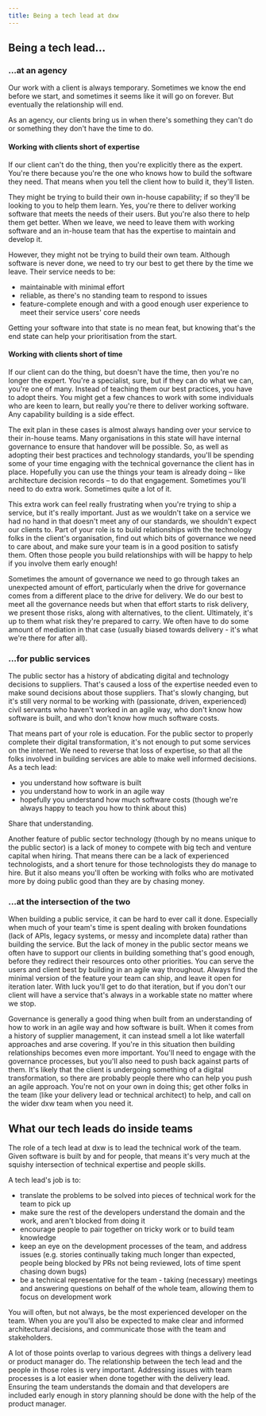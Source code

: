 ```yaml
---
title: Being a tech lead at dxw
---
```


## Being a tech lead...

### ...at an agency

Our work with a client is always temporary. Sometimes we know the end before we
start, and sometimes it seems like it will go on forever. But eventually the
relationship will end.

As an agency, our clients bring us in when there's something they can't do or
something they don't have the time to do.

#### Working with clients short of expertise

If our client can't do the thing, then you're explicitly there as the expert.
You're there because you're the one who knows how to build the software they
need. That means when you tell the client how to build it, they'll listen.

They might be trying to build their own in-house capability; if so they'll be
looking to you to help them learn. Yes, you're there to deliver working software
that meets the needs of their users. But you're also there to help them get
better. When we leave, we need to leave them with working software and an
in-house team that has the expertise to maintain and develop it.

However, they might not be trying to build their own team. Although software is
never done, we need to try our best to get there by the time we leave. Their
service needs to be:

- maintainable with minimal effort
- reliable, as there's no standing team to respond to issues
- feature-complete enough and with a good enough user experience to meet their
  service users' core needs

Getting your software into that state is no mean feat, but knowing that's the
end state can help your prioritisation from the start.

#### Working with clients short of time

If our client can do the thing, but doesn't have the time, then you're no longer
the expert. You're a specialist, sure, but if they can do what we can, you're
one of many. Instead of teaching them our best practices, you have to adopt
theirs. You might get a few chances to work with some individuals who are keen
to learn, but really you're there to deliver working software. Any capability
building is a side effect.

The exit plan in these cases is almost always handing over your service to their
in-house teams. Many organisations in this state will have internal governance
to ensure that handover will be possible. So, as well as adopting their best
practices and technology standards, you'll be spending some of your time
engaging with the technical governance the client has in place. Hopefully you
can use the things your team is already doing – like architecture decision
records – to do that engagement. Sometimes you'll need to do extra work.
Sometimes quite a lot of it.

This extra work can feel really frustrating when you're trying to ship a
service, but it's really important. Just as we wouldn't take on a service we had
no hand in that doesn't meet any of our standards, we shouldn't expect our
clients to. Part of your role is to build relationships with the technology
folks in the client's organisation, find out which bits of governance we need to
care about, and make sure your team is in a good position to satisfy them. Often
those people you build relationships with will be happy to help if you involve
them early enough!

Sometimes the amount of governance we need to go through takes an unexpected
amount of effort, particularly when the drive for governance comes from a
different place to the drive for delivery. We do our best to meet all the
governance needs but when that effort starts to risk delivery, we present those
risks, along with alternatives, to the client. Ultimately, it's up to them what
risk they're prepared to carry. We often have to do some amount of mediation in
that case (usually biased towards delivery - it's what we're there for after
all).

### ...for public services

The public sector has a history of abdicating digital and technology decisions
to suppliers. That's caused a loss of the expertise needed even to make sound
decisions about those suppliers. That's slowly changing, but it's still very
normal to be working with (passionate, driven, experienced) civil servants who
haven't worked in an agile way, who don't know how software is built, and who
don't know how much software costs.

That means part of your role is education. For the public sector to properly
complete their digital transformation, it's not enough to put some services on
the internet. We need to reverse that loss of expertise, so that all the folks
involved in building services are able to make well informed decisions. As a
tech lead:

- you understand how software is built
- you understand how to work in an agile way
- hopefully you understand how much software costs (though we're always happy to
  teach you how to think about this)

Share that understanding.

Another feature of public sector technology (though by no means unique to the
public sector) is a lack of money to compete with big tech and venture capital
when hiring. That means there can be a lack of experienced technologists, and a
short tenure for those technologists they do manage to hire. But it also means
you'll often be working with folks who are motivated more by doing public good
than they are by chasing money.

### ...at the intersection of the two

When building a public service, it can be hard to ever call it done. Especially
when much of your team's time is spent dealing with broken foundations (lack of
APIs, legacy systems, or messy and incomplete data) rather than building the
service. But the lack of money in the public sector means we often have to
support our clients in building something that's good enough, before they
redirect their resources onto other priorities. You can serve the users and
client best by building in an agile way throughout. Always find the minimal
version of the feature your team can ship, and leave it open for iteration
later. With luck you'll get to do that iteration, but if you don't our client
will have a service that's always in a workable state no matter where we stop.

Governance is generally a good thing when built from an understanding of how to
work in an agile way and how software is built. When it comes from a history of
supplier management, it can instead smell a lot like waterfall approaches and
arse covering. If you're in this situation then building relationships becomes
even more important. You'll need to engage with the governance processes, but
you'll also need to push back against parts of them. It's likely that the client
is undergoing something of a digital transformation, so there are probably
people there who can help you push an agile approach. You're not on your own in
doing this; get other folks in the team (like your delivery lead or technical
architect) to help, and call on the wider dxw team when you need it.

## What our tech leads do inside teams

The role of a tech lead at dxw is to lead the technical work of the team. Given
software is built by and for people, that means it's very much at the squishy
intersection of technical expertise and people skills.

A tech lead's job is to:

- translate the problems to be solved into pieces of technical work for the team
  to pick up
- make sure the rest of the developers understand the domain and the work, and
  aren't blocked from doing it
- encourage people to pair together on tricky work or to build team knowledge
- keep an eye on the development processes of the team, and address issues (e.g.
  stories continually taking much longer than expected, people being blocked by
  PRs not being reviewed, lots of time spent chasing down bugs)
- be a technical representative for the team - taking (necessary) meetings and
  answering questions on behalf of the whole team, allowing them to focus on
  development work

You will often, but not always, be the most experienced developer on the team.
When you are you'll also be expected to make clear and informed architectural
decisions, and communicate those with the team and stakeholders.

A lot of those points overlap to various degrees with things a delivery lead or
product manager do. The relationship between the tech lead and the people in
those roles is very important. Addressing issues with team processes is a lot
easier when done together with the delivery lead. Ensuring the team understands
the domain and that developers are included early enough in story planning
should be done with the help of the product manager.
